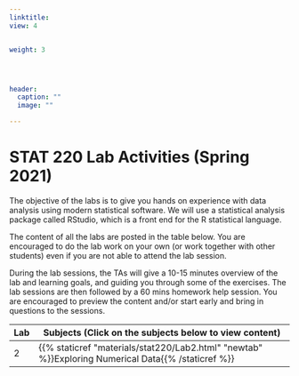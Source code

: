 ```yaml
---
linktitle:    
view: 4


weight: 3




header:
  caption: ""
  image: ""

---
```


# STAT 220 Lab Activities (Spring 2021)

The objective of the labs is to give you hands on experience with data analysis using modern statistical software. We will use a statistical analysis package called RStudio, which is a front end for the R statistical language.

The content of all the labs are posted in the table below. You are encouraged to do the lab work on your own (or work together with other students) even if you are not able to attend the lab session.

During the lab sessions, the TAs will give a 10-15 minutes overview of the lab and learning goals, and guiding you through some of the exercises. The lab sessions are then followed by a 60 mins homework help session. You are encouraged to preview the content and/or start early and bring in questions to the sessions.


Lab | Subjects (Click on the subjects below to view content)
---|---
2| {{% staticref "materials/stat220/Lab2.html" "newtab" %}}Exploring Numerical Data{{% /staticref %}}

